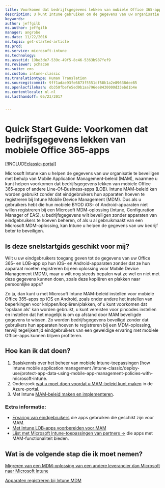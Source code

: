 ```yaml
---
title: Voorkomen dat bedrijfsgegevens lekken van mobiele Office 365-apps | Microsoft Docs
description: U kunt Intune gebruiken om de gegevens van uw organisatie te beveiligen met behulp van Mobile Application Management-beleid (MAM), waarmee u kunt voorkomen dat bedrijfsgegevens lekken van mobiele Office 365-apps of andere Line-Of-Business-apps (LOB).
keywords: 
author: jeffgilb
ms.author: jeffgilb
manager: angrobe
ms.date: 11/22/2016
ms.topic: get-started-article
ms.prod: 
ms.service: microsoft-intune
ms.technology: 
ms.assetid: 19be3de7-539c-49f5-8c46-5363b987fef9
ms.reviewer: pchacon
ms.suite: ems
ms.custom: intune-classic
ms.translationtype: Human Translation
ms.sourcegitcommit: 9ff1adae93fe6873f5551cf58b1a2e89638dee85
ms.openlocfilehash: db350fbefe5ed9b1aa796ee8430000d33ebd1b4e
ms.contentlocale: nl-nl
ms.lasthandoff: 05/23/2017


---
```


# <a name="quick-start-guide-prevent-company-data-leaks-from-office-365-mobile-apps"></a>Quick Start Guide: Voorkomen dat bedrijfsgegevens lekken van mobiele Office 365-apps

[!INCLUDE[classic-portal](../includes/classic-portal.md)]

Microsoft Intune kan u helpen de gegevens van uw organisatie te beveiligen met behulp van Mobile Application Management-beleid (MAM), waarmee u kunt helpen voorkomen dat bedrijfsgegevens lekken van mobiele Office 365-apps of andere Line-Of-Business-apps (LOB). Intune MAM-beleid kan worden gebruikt zonder dat eindgebruikers hun apparaten hoeven te registreren bij Intune Mobile Device Management (MDM). Dus als u gebruikers hebt die hun mobiele BYOD iOS- of Android-apparaten niet willen registreren bij een Microsoft MDM-oplossing (Intune, Configuration Manager of EAS), u bedrijfsgegevens wilt beveiligen zonder apparaten van eindgebruikers te hoeven beheren, of als u al gebruikmaakt van een Microsoft MDM-oplossing, kan Intune u helpen de gegevens van uw bedrijf beter te beveiligen.   

## <a name="is-this-quick-start-guide-right-for-me"></a>Is deze snelstartgids geschikt voor mij?
Wilt u uw eindgebruikers toegang geven tot de gegevens van uw Office 365- en LOB-app op hun iOS- en Android-apparaten zonder dat ze hun apparaat moeten registreren bij een oplossing voor Mobile Device Management (MDM), maar u wilt nog steeds bepalen wat ze wel en niet met deze gegevens kunnen doen, zoals deze kopiëren en plakken naar persoonlijke apps?

Zo ja, dan kunt u met Microsoft Intune MAM-beleid instellen voor mobiele Office 365-apps op iOS en Android, zoals onder andere het instellen van beperkingen voor knippen/kopiëren/plakken, of u kunt voorkomen dat 'opslaan als' kan worden gebruikt, u kunt vereisten voor pincodes instellen en instellen dat het mogelijk is om op afstand door MAM beveiligde gegevens te wissen.  Zo worden bedrijfsgegevens beveiligd zonder dat gebruikers hun apparaten hoeven te registreren bij een MDM-oplossing, terwijl tegelijkertijd eindgebruikers van een geweldige ervaring met mobiele Office-apps kunnen blijven profiteren.

## <a name="how-do-i-do-it"></a>Hoe kan ik dat doen?
1.    Basiskennis over het beheer van mobiele Intune-toepassingen [how Intune mobile application management /intune-classic/deploy-use/protect-app-data-using-mobile-app-management-policies-with-microsoft-intune.
2.    Onderzoek [wat u moet doen voordat u MAM-beleid kunt maken](/intune-classic/deploy-use/get-ready-to-configure-mobile-app-management-policies-with-microsoft-intune) in de Azure-portal.
3.    Met Intune [MAM-beleid maken en implementeren](/intune-classic/deploy-use/get-ready-to-configure-mobile-app-management-policies-with-microsoft-intune).

### <a name="additional-information"></a>Extra informatie:
- [Ervaring van eindgebruikers](/intune-classic/deploy-use/end-user-experience-for-mam-enabled-apps-with-microsoft-intune) die apps gebruiken die geschikt zijn voor MAM.
- [Met Intune LOB-apps voorbereiden voor MAM](/intune-classic/deploy-use/decide-how-to-prepare-apps-for-mobile-application-management-with-microsoft-intune)
- <a href="https://www.microsoft.com/cloud-platform/microsoft-intune-partners" target="_blank">Lijst met Microsoft Intune-toepassingen van partners &rarr;</a> die apps met MAM-functionaliteit bieden.

## <a name="what-should-i-do-next"></a>Wat is de volgende stap die ik moet nemen?
[Migreren van een MDM-oplossing van een andere leverancier dan Microsoft naar Microsoft Intune](/intune-classic/deploy-use/migrate-to-intune)

[Apparaten registreren bij Intune MDM](/intune-classic/deploy-use/enroll-devices-in-microsoft-intune)

